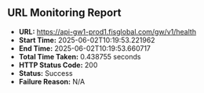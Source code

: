 ## URL Monitoring Report

- **URL:** https://api-gw1-prod1.fisglobal.com/gw/v1/health
- **Start Time:** 2025-06-02T10:19:53.221962
- **End Time:** 2025-06-02T10:19:53.660717
- **Total Time Taken:** 0.438755 seconds
- **HTTP Status Code:** 200
- **Status:** Success
- **Failure Reason:** N/A
